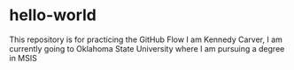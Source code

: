 # hello-world
This repository is for practicing the GitHub Flow
I am Kennedy Carver, I am currently going to Oklahoma State University where I am 
pursuing a degree in MSIS
